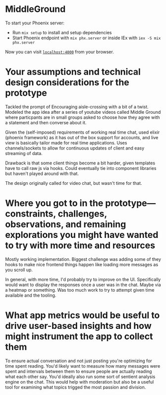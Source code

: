 # MiddleGround

To start your Phoenix server:

  * Run `mix setup` to install and setup dependencies
  * Start Phoenix endpoint with `mix phx.server` or inside IEx with `iex -S mix phx.server`

Now you can visit [`localhost:4000`](http://localhost:4000) from your browser.

# Your assumptions and technical design considerations for the prototype
Tackled the prompt of Encouraging aisle-crossing with a bit of a twist. Modeled the app idea after a series of youtube videos called Middle Ground where particpants are in small groups asked to choose how they agree with a statement and then converse about it. 

Given the (self-imposed) requirements of working real time chat, used elixir (phoenix framework) as it has out of the box support for accounts, and live view is basically tailor made for real time applications. Uses channels/sockets to allow for continuous updates of client and easy streaming of data. 

Drawback is that some client things become a bit harder, given templates have to call raw js via hooks. Could eventually tie into component libraries but haven't played around with that. 

The design originally called for video chat, but wasn't time for that.

# Where you got to in the prototype—constraints, challenges, observations, and remaining explorations you might have wanted to try with more time and resources

Mostly working implementation. Biggest challenge was adding some of they hooks to make nice frontend things happen like loading more messages as you scroll up. 

In general, with more time, I'd probably try to improve on the UI. Specifically would want to display the responses once a user was in the chat. Maybe via a heatmap or something. Was too much work to try to attempt given time available and the tooling.

# What app metrics would be useful to drive user-based insights and how might instrument the app to collect them

To ensure actual conversation and not just posting you're optimizing for time spent reading. You'd likely want to measure how many messages were spent and intervals between them to ensure people are actually reading what each other say. You'd ideally also run some sort of sentient analysis engine on the chat. This would help with moderation but also be a useful tool for examining what topics trigged the most passion and division.  


